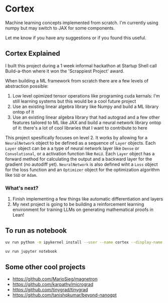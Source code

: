 # Cortex
Machine learning concepts implemented from scratch. I'm currently using numpy but may switch to JAX for some components.

Let me know if you have any suggestions or if you found this useful.

## Cortex Explained

I built this project during a 1 week informal hackathon at Startup Shell call Build-a-thon where it won the 'Scrappiest Project' award.

When building a ML framework from scratch there are a few levels of abstraction possible:
1. Low level opimized tensor operations like programing cuda kernals: I'm still learning systems but this would be a cool future project
2. Use an existing linear algebra library like Numpy and build a ML library ontop of it
3. Use an existing linear algebra library that had autograd and a few other features tailored to ML like JAX and build a neural network library ontop of it: there's a lot of cool libraries that I want to contribute to here

This project spesifically focuses on level 2.
It works by allowing for a `NeuralNetwork` object to be defined as a sequence of `Layer` objects. Each `Layer` object can be a a type of neural network layer like `Dense` or `Convolutional`, or a activation function like `ReLU`. Each `Layer` object has a forward method for calculating the output and a backward layer for the gradient (no autodiff yet). `NeuralNetwork` is also defined wiht a `Loss` object for the loss function and an `Optimizer` object for the optimization algorithm like `SGD` or `Adam`. 

### What's next?

1. Finish implementing a few things like automatic differentiation and layers
2. My next project is going to be building a reinforcement learning environment for training LLMs on generating mathematical proofs in Lean!

## To run as notebook
```bash
uv run python -m ipykernel install --user --name cortex --display-name "Python (cortex)"
```
```bash
uv run jupyter notebook
```

## Some other cool projects
- https://github.com/MarioSieg/magnetron
- https://github.com/karpathy/micrograd
- https://github.com/tinygrad/tinygrad
- https://github.com/tanishqkumar/beyond-nanogpt

